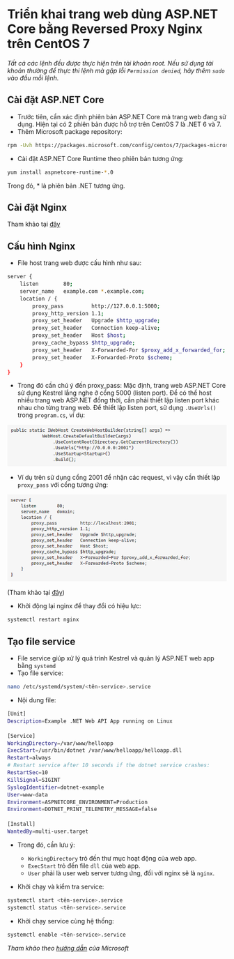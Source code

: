 # Triển khai trang web dùng ASP.NET Core bằng Reversed Proxy Nginx trên CentOS 7

*Tất cả các lệnh đều được thực hiện trên tài khoản root. Nếu sử dụng tài khoản thường để thực thi lệnh mà gặp lỗi ```Permission denied```, hãy thêm ```sudo``` vào đầu mỗi lệnh.*

## Cài đặt ASP.NET Core

- Trước tiên, cần xác định phiên bản ASP.NET Core mà trang web đang sử dụng. Hiện tại có 2 phiên bản được hỗ trợ trên CentOS 7 là .NET 6 và 7.
- Thêm Microsoft package repository:

```sh
rpm -Uvh https://packages.microsoft.com/config/centos/7/packages-microsoft-prod.rpm
```

- Cài đặt ASP.NET Core Runtime theo phiên bản tương ứng:

```sh
yum install aspnetcore-runtime-*.0
```

Trong đó, * là phiên bản .NET tương ứng.

## Cài đặt Nginx

Tham khảo tại [đây](https://github.com/quyen0508/trienkhaihethong/blob/main/Linux/CentOS%207/C%C3%A0i%20%C4%91%E1%BA%B7t%20Web%20Server%20Nginx/C%C3%A0i%20%C4%91%E1%BA%B7t%20v%C3%A0%20c%E1%BA%A5u%20h%C3%ACnh%20Nginx.md)

## Cấu hình Nginx

- File host trang web được cấu hình như sau:

```sh
server {
    listen        80;
    server_name   example.com *.example.com;
    location / {
        proxy_pass         http://127.0.0.1:5000;
        proxy_http_version 1.1;
        proxy_set_header   Upgrade $http_upgrade;
        proxy_set_header   Connection keep-alive;
        proxy_set_header   Host $host;
        proxy_cache_bypass $http_upgrade;
        proxy_set_header   X-Forwarded-For $proxy_add_x_forwarded_for;
        proxy_set_header   X-Forwarded-Proto $scheme;
    }
}
```

- Trong đó cần chú ý đến proxy_pass: Mặc định, trang web ASP.NET Core sử dụng Kestrel lắng nghe ở cổng 5000 (listen port). Để có thể host nhiều trang web ASP.NET đồng thời, cần phải thiết lập listen port khác nhau cho từng trang web. Để thiết lập listen port, sử dụng ```.UseUrls()``` trong ```program.cs```, ví dụ:

![image](./image/.NETCore_1.png)

- Ví dụ trên sử dụng cổng 2001 để nhận các request, vì vậy cần thiết lập ```proxy_pass``` với cổng tương ứng:

![image](./image/.NETCore_2.png)

(Tham khảo tại [đây](https://stackoverflow.com/a/58544242))

- Khởi động lại nginx để thay đổi có hiệu lực:

```sh
systemctl restart nginx
```

## Tạo file service

- File service giúp xử lý quá trình Kestrel và quản lý ASP.NET web app bằng ```systemd```
- Tạo file service:

```sh
nano /etc/systemd/system/<tên-service>.service
```

- Nội dung file:

```sh
[Unit]
Description=Example .NET Web API App running on Linux

[Service]
WorkingDirectory=/var/www/helloapp
ExecStart=/usr/bin/dotnet /var/www/helloapp/helloapp.dll
Restart=always
# Restart service after 10 seconds if the dotnet service crashes:
RestartSec=10
KillSignal=SIGINT
SyslogIdentifier=dotnet-example
User=www-data
Environment=ASPNETCORE_ENVIRONMENT=Production
Environment=DOTNET_PRINT_TELEMETRY_MESSAGE=false

[Install]
WantedBy=multi-user.target
```

- Trong đó, cần lưu ý:
  - ```WorkingDirectory``` trỏ đến thư mục hoạt động của web app.
  - ```ExecStart``` trỏ đến file ```dll``` của web app.
  - ```User``` phải là user web server tương ứng, đối với nginx sẽ là ```nginx```.

- Khởi chạy và kiểm tra service:

```sh
systemctl start <tên-service>.service
systemctl status <tên-service>.service
```

- Khởi chạy service cùng hệ thống:

```sh
systemctl enable <tên-service>.service
```

*Tham khảo theo [hướng dẫn](https://learn.microsoft.com/en-us/aspnet/core/host-and-deploy/linux-nginx?view=aspnetcore-7.0&tabs=linux-rhel) của Microsoft*
